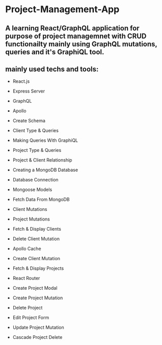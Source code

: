# Project-Management-App

## A learning React/GraphQL application for purpose of project managemnet with CRUD functionailty mainly using GraphQL mutations, queries and it's GraphiQL tool. 

## mainly used techs and tools:

- React.js
- Express Server
- GraphQL
- Apollo

- Create Schema
- Client Type & Queries
- Making Queries With GraphiQL
- Project Type & Queries
- Project & Client Relationship
- Creating a MongoDB Database
- Database Connection
- Mongoose Models
- Fetch Data From MongoDB
- Client Mutations
- Project Mutations


- Fetch & Display Clients
- Delete Client Mutation
- Apollo Cache
- Create Client Mutation
- Fetch & Display Projects
- React Router 


- Create Project Modal
- Create Project Mutation
- Delete Project
- Edit Project Form
- Update Project Mutation
- Cascade Project Delete
